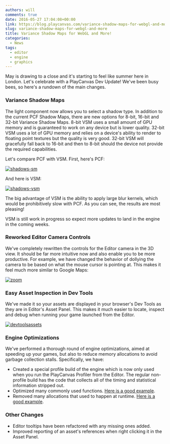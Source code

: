 ```yaml
---
authors: will
comments: true
date: 2016-05-27 17:04:08+00:00
link: https://blog.playcanvas.com/variance-shadow-maps-for-webgl-and-more/
slug: variance-shadow-maps-for-webgl-and-more
title: Variance Shadow Maps for WebGL and More!
categories:
  - News
tags:
  - editor
  - engine
  - graphics
---
```


May is drawing to a close and it's starting to feel like summer here in London. Let's celebrate with a PlayCanvas Dev Update! We've been busy bees, so here's a rundown of the main changes.

### Variance Shadow Maps

The light component now allows you to select a shadow type. In addition to the current PCF Shadow Maps, there are new options for 8-bit, 16-bit and 32-bit Variance Shadow Maps. 8-bit VSM uses a small amount of GPU memory and is guaranteed to work on any device but is lower quality. 32-bit VSM uses a lot of GPU memory and relies on a device's ability to render to floating point textures but the quality is very good. 32-bit VSM will gracefully fall back to 16-bit and then to 8-bit should the device not provide the required capabilities.

Let's compare PCF with VSM. First, here's PCF:

[![shadows-sm](/img/shadows-sm.png)](/img/shadows-sm.png)

And here is VSM:

[![shadows-vsm](/img/shadows-vsm.png)](/img/shadows-vsm.png)

The big advantage of VSM is the ability to apply large blur kernels, which would be prohibitively slow with PCF. As you can see, the results are most pleasing!

VSM is still work in progress so expect more updates to land in the engine in the coming weeks.

### Reworked Editor Camera Controls

We've completely rewritten the controls for the Editor camera in the 3D view. It should be far more intuitive now and also enable you to be more productive. For example, we have changed the behavior of dollying the camera to be based on what the mouse cursor is pointing at. This makes it feel much more similar to Google Maps:

[![zoom](/img/zoom.gif)](/img/zoom.gif)

### Easy Asset Inspection in Dev Tools

We've made it so your assets are displayed in your browser's Dev Tools as they are in Editor's Asset Panel. This makes it much easier to locate, inspect and debug when running your game launched from the Editor.

[![devtoolsassets](/img/devtoolsassets-1.png)](/img/devtoolsassets-1.png)

### Engine Optimizations

We've performed a thorough round of engine optimizations, aimed at speeding up your games, but also to reduce memory allocations to avoid garbage collection stalls. Specifically, we have:

- Created a special profile build of the engine which is now only used when you run the PlayCanvas Profiler from the Editor. The regular non-profile build has the code that collects all of the timing and statistical information stripped out.
- Optimized many commonly used functions. [Here is a good example](https://github.com/playcanvas/engine/commit/0212abf7a65ab8e26894275e630790ad6d04c904).
- Removed many allocations that used to happen at runtime. [Here is a good example](https://github.com/playcanvas/engine/commit/3b8dc59b379d337e16b6237d48af30dfa43c3599).

### Other Changes

- Editor tooltips have been refactored with any missing ones added.
- Improved reporting of an asset's references when right clicking it in the Asset Panel.
